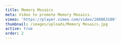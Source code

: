 ```yaml
---
title: Memory Mosaics
meta: Video to promote Memory Mosaics.
vimeo: 'https://player.vimeo.com/video/260863180'
thumbnail: /images/uploads/Memory Mosaics.jpg
active: true
order: 2
---
```

